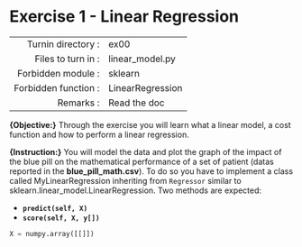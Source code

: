 # Exercise 1 - Linear Regression

|                         |                    |
| -----------------------:| ------------------ |
|   Turnin directory :    |  ex00              |
|   Files to turn in :    |  linear\_model.py  |
|   Forbidden module :    |  sklearn           |
|   Forbidden function :  |  LinearRegression  |
|   Remarks :             |  Read the doc      |

**{Objective:}**
Through the exercise you will learn what a linear model, a cost function and how to perform a linear regression.


**{Instruction:}**
You will model the data and plot the graph of the impact of the blue pill on the mathematical performance of a set of patient (datas reported in the __blue_pill_math.csv__).
To do so you have to implement a class called MyLinearRegression inheriting from `Regressor` similar to sklearn.linear\_model.LinearRegression.
Two methods are expected:
* **`predict(self, X)`**
* **`score(self, X, y[])`**



```python
X = numpy.array([[]])
```
